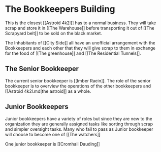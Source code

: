 # The Bookkeepers Building

This is the closest [[Astroid 4k2l]] has to a normal business. They will take scrap and store it in [[The Warehouse]] before transporting it out of [[The Scrapyard belt]] to be sold on the black market.

The Inhabitants of [[City Side]] all have an unofficial arrangement with the Bookkeepers and each other that they will give scrap to them in exchange for the food of [[The greenhouse]] and [[The Residential Tunnels]].

## The Senior Bookkeeper

The current senior bookkeeper is [[Imber Raein]]. The role of the senior bookkeeper is to overview the operations of the other bookkeepers and [[Astroid 4k2l.md|the astroid]] as a whole.

## Junior Bookkeepers

Junior bookkeepers have a variety of roles but since they are new to the organization they are generally assigned tasks like sorting through scrap and simpler oversight tasks. Many who fail to pass as Junior bookkeeper will choose to become one of [[The watchers]]

One junior bookkeeper is [[Cromhall Dauding]]
